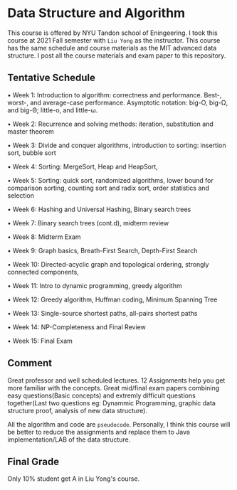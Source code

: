 # Data Structure and Algorithm

This course is offered by NYU Tandon school of Eningeering. I took this course at 2021 Fall semester with `Liu Yong` as the instructor. This course has the same schedule and course materials as the MIT advanced data structure. I post all the course materials and exam paper to this repository.



## Tentative Schedule 

• Week 1: Introduction to algorithm: correctness and performance. Best-, worst-,
and average-case performance. Asymptotic notation: big-O, big-Ω, and big-Θ;
little-o, and little-ω. 

• Week 2: Recurrence and solving methods: iteration, substitution and master
theorem

• Week 3: Divide and conquer algorithms, introduction to sorting: insertion sort,
bubble sort

• Week 4: Sorting: MergeSort, Heap and HeapSort, 

• Week 5: Sorting: quick sort, randomized algorithms, lower bound for comparison
sorting, counting sort and radix sort, order statistics and selection

• Week 6: Hashing and Universal Hashing, Binary search trees 

• Week 7: Binary search trees (cont.d), midterm review

• Week 8: Midterm Exam

• Week 9: Graph basics, Breath-First Search, Depth-First Search

• Week 10: Directed-acyclic graph and topological ordering, strongly connected
components, 

• Week 11: Intro to dynamic programming, greedy algorithm

• Week 12: Greedy algorithm, Huffman coding, Minimum Spanning Tree

• Week 13: Single-source shortest paths, all-pairs shortest paths

• Week 14: NP-Completeness and Final Review

• Week 15: Final Exam



## Comment

Great professor and well scheduled lectures. 12 Assignments help you get more familiar with the concepts. Great mid/final exam papers combining easy questions(Basic concepts) and extremly difficult questions together(Last two questions eg: Dynammic Programming, graphic data structure proof, analysis of new data structure). 

All the algorithm and code are `pseudocode`. Personally, I think this course will be better to reduce the assignments and replace them to Java implementation/LAB of the data structure. 

## Final Grade 

Only 10% student get A in Liu Yong's course.
